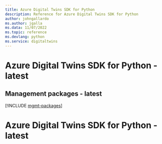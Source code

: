 ```yaml
---
title: Azure Digital Twins SDK for Python
description: Reference for Azure Digital Twins SDK for Python
author: johngallardo
ms.author: jgalla
ms.data: 11/07/2022
ms.topic: reference
ms.devlang: python
ms.service: digitaltwins
---
```

# Azure Digital Twins SDK for Python - latest

## Management packages - latest
[!INCLUDE [mgmt-packages](digital-twins-mgmt-index.md)]
# Azure Digital Twins SDK for Python - latest